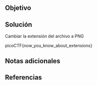 ## Objetivo

## Solución
Cambiar la extensión del archivo a PNG

picoCTF{now_you_know_about_extensions}
## Notas adicionales

## Referencias
